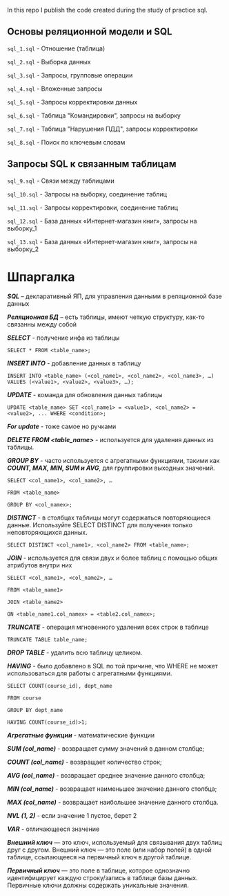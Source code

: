 In this repo I publish the code created during the study of practice sql.

## Основы реляционной модели и SQL

`sql_1.sql` - Отношение (таблица)

`sql_2.sql` - Выборка данных

`sql_3.sql` - Запросы, групповые операции

`sql_4.sql` - Вложенные запросы 

`sql_5.sql` - Запросы корректировки данных

`sql_6.sql` - Таблица "Командировки", запросы на выборку

`sql_7.sql` - Таблица "Нарушения ПДД", запросы корректировки

`sql_8.sql` - Поиск по ключевым словам

## Запросы SQL к связанным таблицам

`sql_9.sql` - Связи между таблицами

`sql_10.sql` - Запросы на выборку, соединение таблиц

`sql_11.sql` - Запросы корректировки, соединение таблиц

`sql_12.sql` - База данных «Интернет-магазин книг», запросы на выборку_1

`sql_13.sql` - База данных «Интернет-магазин книг», запросы на выборку_2

# Шпаргалка
__*SQL*__ – декларативный ЯП, для управления данными в реляционной базе данных

__*Реляционная БД*__ – есть таблицы, имеют четкую структуру, как-то связанны между собой

__*SELECT*__ - получение инфа из таблицы 

`SELECT * FROM <table_name>;`

__*INSERT INTO*__ - добавление данных в таблицу 

`INSERT INTO <table_name> (<col_name1>, <col_name2>, <col_name3>, …) VALUES (<value1>, <value2>, <value3>, …);`

__*UPDATE*__ - команда для обновления данных таблицы 

`UPDATE <table_name> SET <col_name1> = <value1>, <col_name2> = <value2>, ... WHERE <condition>;`

__*For update*__ - тоже самое но ручками

__*DELETE FROM <table_name>*__ - используется для удаления данных из таблицы.

__*GROUP BY*__ - часто используется с агрегатными функциями, такими как __*COUNT, MAX, MIN, SUM и AVG*__, для группировки выходных значений. 

`SELECT <col_name1>, <col_name2>, …`

`FROM <table_name>`

`GROUP BY <col_namex>;`

__*DISTINCT*__ - в столбцах таблицы могут содержаться повторяющиеся данные. Используйте SELECT DISTINCT для получения только неповторяющихся данных.

`SELECT DISTINCT <col_name1>, <col_name2> FROM <table_name>;`

__*JOIN*__ - используется для связи двух и более таблиц с помощью общих атрибутов внутри них

`SELECT <col_name1>, <col_name2>, …`

`FROM <table_name1>`

`JOIN <table_name2>`

`ON <table_name1.col_namex> = <table2.col_namex>;`

__*TRUNCATE*__ - операция мгновенного удаления всех строк в таблице

`TRUNCATE TABLE table_name;`

__*DROP TABLE*__ - удалить всю таблицу целиком.

__*HAVING*__ - было добавлено в SQL по той причине, что WHERE не может использоваться для работы с агрегатными функциями.

`SELECT COUNT(course_id), dept_name`

`FROM course`

`GROUP BY dept_name`

`HAVING COUNT(course_id)>1;`

__*Агрегатные функции*__ - математические функции

__*SUM (col_name)*__ - возвращает сумму значений в данном столбце;

__*COUNT (col_name)*__ - возвращает количество строк;

__*AVG (col_name)*__ - возвращает среднее значение данного столбца;

__*MIN (col_name)*__ - возвращает наименьшее значение данного столбца;

__*MAX (col_name)*__ - возвращает наибольшее значение данного столбца.

__*NVL (1, 2)*__ - если значение 1 пустое, берет 2

__*VAR*__ - отличающееся значение

__*Внешний ключ*__ — это ключ, используемый для связывания двух таблиц друг с другом. Внешний ключ — это поле (или набор полей) в одной таблице, ссылающееся на первичный ключ в другой таблице.

__*Первичный ключ*__ — это поле в таблице, которое однозначно идентифицирует каждую строку/запись в таблице базы данных. Первичные ключи должны содержать уникальные значения.
